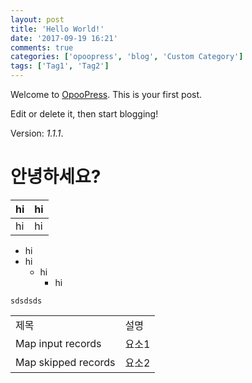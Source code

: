 ```yaml
---
layout: post
title: 'Hello World!'
date: '2017-09-19 16:21'
comments: true
categories: ['opoopress', 'blog', 'Custom Category']
tags: ['Tag1', 'Tag2']
---
```

Welcome to [OpooPress](http://www.opoopress.com/en/). This is your first post.

Edit or delete it, then start blogging!

Version: *1.1.1*.


# 안녕하세요?


|hi|hi|
|--|--|
|hi|hi|


* hi
* hi
	* hi
		* hi


~~~
sdsdsds
~~~

<table witdh="400">
<tbody>
<tr>
    <td>제목 </td>
    <td>설명 </td>
</tr>
<tr>
    <td>Map input records </td>
    <td>요소1</td>
</tr>
<tr>
    <td>Map skipped records </td>
    <td>요소2 </td>
</tr>
</tbody>
</table>